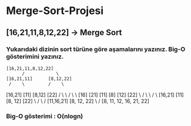 # Merge-Sort-Projesi

## [16,21,11,8,12,22] -> Merge Sort

### Yukarıdaki dizinin sort türüne göre aşamalarını yazınız. Big-O gösterimini yazınız.

	[16,21,11,8,12,22]
          /            \ 
    [16,21,11]      [8,12,22]
     /    \         /    \ 
[16,21]  [11]    [8,12] [22]
/   \      \      /   \    \ 
[16] [21] [11] [8] [12] [22] \ / \ \ / \ [16,21] [11] [8, 12] [22] \ / \ /
[11,16,21] [8, 12, 22] \ /
[8, 11, 12, 16, 21, 22]

### Big-O gösterimi : O(nlogn)
